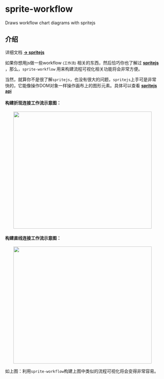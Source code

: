 # sprite-workflow
Draws workflow chart diagrams with spritejs
## 介绍

详细文档 <a target="_blank" style="font-weight:bold" href='https://www.spritejs.com/workflow'>  → spritejs </a>

如果你想用js做一些workflow <small>(工作流)</small> 相关的东西，然后恰巧你也了解过 <a target="_blank" style="font-weight:bold" href='https://www.spritejs.com'>  spritejs </a>，那么，```sprite-workflow``` 用来构建流程可视化相关功能将会非常方便。

当然，就算你不是很了解```spritejs```，也没有很大的问题，```spritejs```上手可是非常快的，它能像操作DOM对象一样操作画布上的图形元素。具体可以查看 <a target="_blank" style="font-weight:bold" href='https://www.spritejs.com'> spritejs api </a>

#### 构建折现连接工作流示意图：
<img style="display:block;margin:0 auto" src="https://spritejs.oss-cn-beijing.aliyuncs.com/images/sprite-workflow01.png" width="450" height="380" />

#### 构建直线连接工作流示意图：

<img style="display:block;margin:0 auto" src="https://spritejs.oss-cn-beijing.aliyuncs.com/images/sprite-workflow02.png" width="450" height="380" />


如上图：利用```sprite-workflow```构建上图中类似的流程可视化将会变得非常容易。

